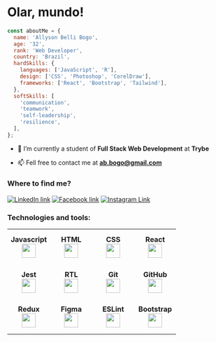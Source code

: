 <h1>Olar, mundo!</h1>

```js
const aboutMe = {
  name: 'Allyson Belli Bogo',
  age: '32',
  rank: 'Web Developer',
  country: 'Brazil',
  hardSkills: {
    languages: ['JavaScript', 'R'],
    design: ['CSS', 'Photoshop', 'CorelDraw'],
    frameworks: ['React', 'Bootstrap', 'Tailwind'],
  },
  softSkills: [
    'communication',
    'teamwork',
    'self-leadership',
    'resilience',
  ],
};
```

- 📖 I’m currently a student of **Full Stack Web Development** at **Trybe**

- 📫 Fell free to contact me at **ab.bogo@gmail.com**

<h3 align="left">Where to find me?</h3>
<p align="left">
  <a href="https://linkedin.com/in/allysonbogo" target="_blank"><img align="center" src="https://img.shields.io/badge/LinkedIn-0077B5?style=for-the-badge&logo=linkedin&logoColor=white" alt="LinkedIn link" /></a>
  <a href="https://fb.com/allysonbogo" target="_blank"><img align="center" src="https://img.shields.io/badge/Facebook-1877F2?style=for-the-badge&logo=facebook&logoColor=white" alt="Facebook link" /></a>
  <a href="https://www.instagram.com/bogoallyson" target="_blank"><img align="center" src="https://img.shields.io/badge/Instagram-E4405F?style=for-the-badge&logo=instagram&logoColor=white" alt="Instagram Link" /></a>
</p>  

<h3 align="left">Technologies and tools:</h3>
<table width="320">
  <tbody>
    <tr height="80">
      <td width="80" align="center">
        <span><strong>Javascript</strong></span><br>
        <img height="32" src="https://upload.vectorlogo.zone/logos/javascript/images/239ec8a4-163e-4792-83b6-3f6d96911757.svg">
      </td>
      <td width="80" align="center">
        <span><strong>HTML</strong></span><br>
        <img height="32" src="https://cdn.jsdelivr.net/gh/devicons/devicon/icons/html5/html5-original.svg">
      </td>
      <td width="80" align="center">
        <span><strong>CSS</strong></span><br>
        <img height="32" src="https://cdn.jsdelivr.net/gh/devicons/devicon/icons/css3/css3-original.svg">
      </td>
      <td width="80" align="center">
        <span><strong>React</strong></span><br>
        <img height="32" src="https://cdn.jsdelivr.net/gh/devicons/devicon/icons/react/react-original.svg">
      </td>
    </tr>
    <tr height="80">
      <td width="80" align="center">
        <span><strong>Jest</strong></span><br>
        <img height="32" src="https://www.vectorlogo.zone/logos/jestjsio/jestjsio-icon.svg">
      </td>
      <td width="80" align="center">
        <span><strong>RTL</strong></span><br>
        <img height="32" src="https://testing-library.com/img/octopus-128x128.png">
      </td>
      <td width="80" align="center">
        <span><strong>Git</strong></span><br>
        <img height="32" src="https://cdn.jsdelivr.net/gh/devicons/devicon/icons/git/git-plain.svg">
      </td>
      <td width="80" align="center">
        <span><strong>GitHub</strong></span><br>
        <img height="32" src="https://www.vectorlogo.zone/logos/github/github-tile.svg">
      </td>
    </tr>
    <tr height="80">
      <td width="80" align="center">
        <span><strong>Redux</strong></span><br>
        <img height="32" src="https://cdn.worldvectorlogo.com/logos/redux.svg">
      </td>
      <td width="80" align="center">
        <span><strong>Figma</strong></span><br>
        <img height="32" src="https://www.vectorlogo.zone/logos/figma/figma-icon.svg">
      </td>
      <td width="80" align="center">
        <span><strong>ESLint</strong></span><br>
        <img height="32" src="https://www.vectorlogo.zone/logos/eslint/eslint-icon.svg">
      </td>
      <td width="80" align="center">
        <span><strong>Bootstrap</strong></span><br>
        <img height="32" src="https://upload.vectorlogo.zone/logos/getbootstrap/images/987f8f6c-263a-47b1-a85d-853cfca215d9.svg">
      </td>
    </tr>
<!--
    <tr height="80">
      <td width="80" align="center">
        <span><strong>PHP</strong></span><br>
        <img height="32" src="https://www.vectorlogo.zone/logos/php/php-ar21.svg">
      </td>
      <td width="80" align="center">
        <span><strong>Mysql</strong></span><br>
        <img height="32" src="https://www.vectorlogo.zone/logos/mysql/mysql-ar21.svg">
      </td>
      <td width="80" align="center">
        <span><strong>Node</strong></span><br>
        <img height="32" src="https://www.vectorlogo.zone/logos/nodejs/nodejs-icon.svg">
      </td>
      <td width="80" align="center">
        <span><strong>Trello</strong></span><br>
        <img height="32" src="https://www.vectorlogo.zone/logos/trello/trello-icon.svg">
      </td>
    </tr>
-->
  </tbody>
</table>

<!--
<div align="left">
  <h3>GitHub Statistics</h3>
  <a href="https://github.com/allysonbogo">
  <img height="12rem" src="https://github-readme-stats.vercel.app/api?username=allysonbogo&show_icons=true&theme=dracula&include_all_commits=true&count_private=true"/>
  <img height="12rem" src="https://github-readme-stats.vercel.app/api/top-langs/?username=allysonbogo&layout=compact&langs_count=7&theme=dracula"/>
</div>
-->
